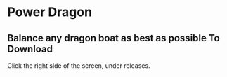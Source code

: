 # Power Dragon
Balance any dragon boat as best as possible
To Download
----
Click the right side of the screen, under releases.
